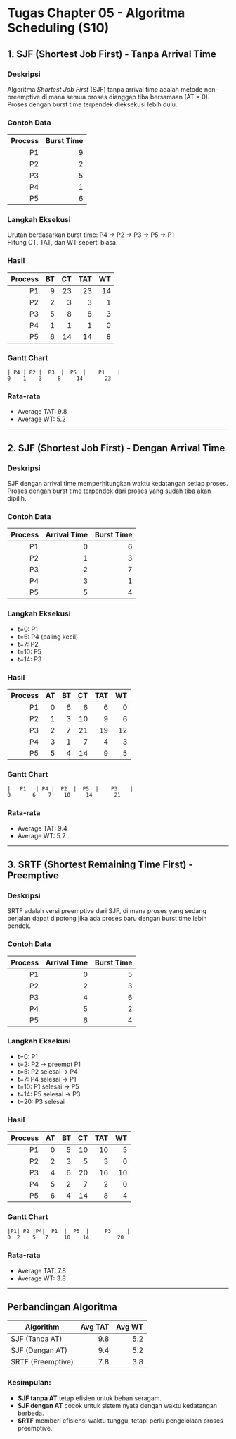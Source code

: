 
# Tugas Chapter 05 - Algoritma Scheduling (S10)

##  1. SJF (Shortest Job First) - Tanpa Arrival Time

###  Deskripsi
Algoritma *Shortest Job First* (SJF) tanpa arrival time adalah metode non-preemptive di mana semua proses dianggap tiba bersamaan (AT = 0). Proses dengan burst time terpendek dieksekusi lebih dulu.

###  Contoh Data
| Process | Burst Time |
|--------:|-----------:|
| P1      | 9          |
| P2      | 2          |
| P3      | 5          |
| P4      | 1          |
| P5      | 6          |

###  Langkah Eksekusi
Urutan berdasarkan burst time: P4 → P2 → P3 → P5 → P1  
Hitung CT, TAT, dan WT seperti biasa.

###  Hasil
| Process | BT | CT | TAT | WT |
|--------:|---:|---:|----:|---:|
| P1      | 9  | 23 | 23  | 14 |
| P2      | 2  | 3  | 3   | 1  |
| P3      | 5  | 8  | 8   | 3  |
| P4      | 1  | 1  | 1   | 0  |
| P5      | 6  | 14 | 14  | 8  |

###  Gantt Chart
```
| P4 | P2 |  P3  |  P5  |    P1    |
0    1    3     8     14       23
```

###  Rata-rata
-  Average TAT: 9.8  
-  Average WT: 5.2

---

##  2. SJF (Shortest Job First) - Dengan Arrival Time

###  Deskripsi
SJF dengan arrival time memperhitungkan waktu kedatangan setiap proses. Proses dengan burst time terpendek dari proses yang sudah tiba akan dipilih.

###  Contoh Data
| Process | Arrival Time | Burst Time |
|--------:|-------------:|-----------:|
| P1      | 0            | 6          |
| P2      | 1            | 3          |
| P3      | 2            | 7          |
| P4      | 3            | 1          |
| P5      | 5            | 4          |

###  Langkah Eksekusi
- t=0: P1  
- t=6: P4 (paling kecil)  
- t=7: P2  
- t=10: P5  
- t=14: P3

###  Hasil
| Process | AT | BT | CT | TAT | WT |
|--------:|---:|---:|---:|----:|---:|
| P1      | 0  | 6  | 6  | 6   | 0  |
| P2      | 1  | 3  | 10 | 9   | 6  |
| P3      | 2  | 7  | 21 | 19  | 12 |
| P4      | 3  | 1  | 7  | 4   | 3  |
| P5      | 5  | 4  | 14 | 9   | 5  |

###  Gantt Chart
```
|   P1   | P4 |  P2  |  P5  |    P3    |
0       6    7    10     14       21
```

###  Rata-rata
-  Average TAT: 9.4  
-  Average WT: 5.2

---

##  3. SRTF (Shortest Remaining Time First) - Preemptive

###  Deskripsi
SRTF adalah versi preemptive dari SJF, di mana proses yang sedang berjalan dapat dipotong jika ada proses baru dengan burst time lebih pendek.

###  Contoh Data
| Process | Arrival Time | Burst Time |
|--------:|-------------:|-----------:|
| P1      | 0            | 5          |
| P2      | 2            | 3          |
| P3      | 4            | 6          |
| P4      | 5            | 2          |
| P5      | 6            | 4          |

###  Langkah Eksekusi
- t=0: P1  
- t=2: P2 → preempt P1  
- t=5: P2 selesai → P4  
- t=7: P4 selesai → P1  
- t=10: P1 selesai → P5  
- t=14: P5 selesai → P3  
- t=20: P3 selesai

###  Hasil
| Process | AT | BT | CT | TAT | WT |
|--------:|---:|---:|---:|----:|---:|
| P1      | 0  | 5  | 10 | 10  | 5  |
| P2      | 2  | 3  | 5  | 3   | 0  |
| P3      | 4  | 6  | 20 | 16  | 10 |
| P4      | 5  | 2  | 7  | 2   | 0  |
| P5      | 6  | 4  | 14 | 8   | 4  |

###  Gantt Chart
```
|P1| P2 |P4|  P1  |  P5  |     P3     |
0  2    5   7     10    14         20
```

###  Rata-rata
-  Average TAT: 7.8  
-  Average WT: 3.8

---

##  Perbandingan Algoritma

| Algorithm         | Avg TAT | Avg WT |
|------------------|--------:|-------:|
| SJF (Tanpa AT)   | 9.8     | 5.2    |
| SJF (Dengan AT)  | 9.4     | 5.2    |
| SRTF (Preemptive)| 7.8     | 3.8    |

###  Kesimpulan:
- **SJF tanpa AT** tetap efisien untuk beban seragam.
- **SJF dengan AT** cocok untuk sistem nyata dengan waktu kedatangan berbeda.
- **SRTF** memberi efisiensi waktu tunggu, tetapi perlu pengelolaan proses preemptive.
